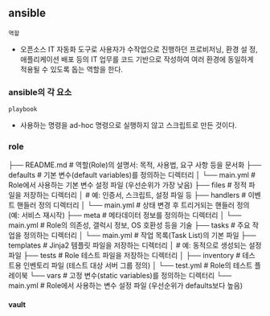 ## ansible

`역할`
- 오픈소스 IT 자동화 도구로 사용자가 수작업으로 진행하던 프로비저닝, 환경 설 정, 애플리케이션 배포 등의 IT 업무를 코드 기반으로 작성하여 여러 환경에 동일하게 적용될 수 있도록 돕는 역할을 한다.

### ansible의 각 요소

`playbook`
- 사용하는 명령을 ad-hoc 명령으로 실행하지 않고 스크립트로 만든 것이다. 

### role

├── README.md                  # 역할(Role)의 설명서: 목적, 사용법, 요구 사항 등을 문서화
├── defaults                   # 기본 변수(default variables)를 정의하는 디렉터리
│   └── main.yml               # Role에서 사용하는 기본 변수 설정 파일 (우선순위가 가장 낮음)
├── files                      # 정적 파일을 저장하는 디렉터리
│                              # 예: 인증서, 스크립트, 설정 파일 등
├── handlers                   # 이벤트 핸들러 정의 디렉터리
│   └── main.yml               # 상태 변경 후 트리거되는 핸들러 정의 (예: 서비스 재시작)
├── meta                       # 메타데이터 정보를 정의하는 디렉터리
│   └── main.yml               # Role의 의존성, 갤럭시 정보, OS 호환성 등을 기술
├── tasks                      # 주요 작업을 정의하는 디렉터리
│   └── main.yml               # 작업 목록(Task List)의 기본 파일
├── templates                  # Jinja2 템플릿 파일을 저장하는 디렉터리
│                              # 예: 동적으로 생성되는 설정 파일
├── tests                      # Role 테스트 파일을 저장하는 디렉터리
│   ├── inventory              # 테스트용 인벤토리 파일 (테스트 대상 서버 그룹 정의)
│   └── test.yml               # Role의 테스트 플레이북
└── vars                       # 고정 변수(static variables)를 정의하는 디렉터리
└── main.yml               # Role에서 사용하는 변수 설정 파일 (우선순위가 defaults보다 높음)

#### vault